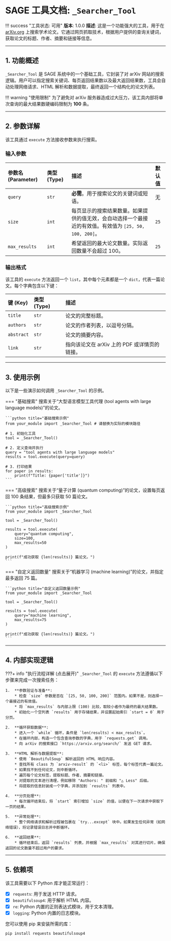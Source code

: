 # SAGE 工具文档: `_Searcher_Tool`

!!! success "工具状态: 可用" **版本**: 1.0.0 **描述**: 这是一个功能强大的工具，用于在 [arXiv.org](https://arxiv.org/)
上搜索学术论文。它通过网页抓取技术，根据用户提供的查询关键词，获取论文的标题、作者、摘要和链接等信息。

______________________________________________________________________

## 1. 功能概述

`_Searcher_Tool` 是 SAGE 系统中的一个基础工具，它封装了对 arXiv 网站的搜索逻辑。用户可以指定搜索关键词、每页返回结果数以及最大返回结果数，工具会自动处理网络请求、HTML
解析和数据提取，最终返回一个结构化的论文列表。

!!! warning "使用限制" 为了避免对 arXiv 服务器造成过大压力，该工具内部将单次查询的最大结果数硬编码限制为 **100** 条。

______________________________________________________________________

## 2. 参数详解

该工具通过 `execute` 方法接收参数来执行搜索。

### 输入参数

| 参数名 (Parameter) | 类型 (Type) | 描述                                                                                                    | 默认值 |
| :----------------- | :---------- | :------------------------------------------------------------------------------------------------------ | :----- |
| `query`            | `str`       | **必需**。用于搜索论文的关键词或短语。                                                                  | 无     |
| `size`             | `int`       | 每页显示的搜索结果数量。如果提供的值无效，会自动选择一个最接近的有效值。有效值为 `[25, 50, 100, 200]`。 | `25`   |
| `max_results`      | `int`       | 希望返回的最大论文数量。实际返回数量不会超过 100。                                                      | `25`   |

### 输出格式

该工具的 `execute` 方法返回一个 `list`，其中每个元素都是一个 `dict`，代表一篇论文。每个字典包含以下键：

| 键 (Key)   | 类型 (Type) | 描述                                         |
| :--------- | :---------- | :------------------------------------------- |
| `title`    | `str`       | 论文的完整标题。                             |
| `authors`  | `str`       | 论文的作者列表，以逗号分隔。                 |
| `abstract` | `str`       | 论文的摘要内容。                             |
| `link`     | `str`       | 指向该论文在 arXiv 上的 PDF 或详情页的链接。 |

______________________________________________________________________

## 3. 使用示例

以下是一些演示如何调用 `_Searcher_Tool` 的示例。

=== "基础搜索" 搜索关于“大型语言模型工具代理 (tool agents with large language models)”的论文。

````
```python title="基础搜索示例"
from your_module import _Searcher_Tool # 请替换为实际的模块路径

# 1. 初始化工具
tool = _Searcher_Tool()

# 2. 定义查询并执行
query = "tool agents with large language models"
results = tool.execute(query=query)

# 3. 打印结果
for paper in results:
    print(f"Title: {paper['title']}")
```
````

=== "高级搜索" 搜索关于“量子计算 (quantum computing)”的论文，设置每页返回 100 条结果，但最多只获取 50 篇论文。

````
```python title="高级搜索示例"
from your_module import _Searcher_Tool

tool = _Searcher_Tool()

results = tool.execute(
    query="quantum computing",
    size=100,
    max_results=50
)

print(f"成功获取 {len(results)} 篇论文。")
```
````

=== "自定义返回数量" 搜索关于“机器学习 (machine learning)”的论文，并指定最多返回 75 篇。

````
```python title="自定义返回数量示例"
from your_module import _Searcher_Tool

tool = _Searcher_Tool()

results = tool.execute(
    query="machine learning",
    max_results=75
)

print(f"成功获取 {len(results)} 篇论文。")
```
````

______________________________________________________________________

## 4. 内部实现逻辑

???+ info "执行流程详解 (点击展开)" `_Searcher_Tool` 的 `execute` 方法遵循以下步骤来完成一次搜索任务：

```
1.  **参数验证与准备**:
    * 检查 `size` 参数是否在 `[25, 50, 100, 200]` 范围内。如果不是，则选择一个最接近的有效值。
    * 将 `max_results` 与内部上限 (100) 比较，取较小者作为最终的最大结果数。
    * 初始化一个空列表 `results` 用于存储结果，并设置起始索引 `start = 0` 用于分页。

2.  **循环获取数据**:
    * 进入一个 `while` 循环，条件是 `len(results) < max_results`。
    * 在循环内部，构造一个包含查询参数的字典，用于 `requests.get` 调用。
    * 向 arXiv 的搜索接口 `https://arxiv.org/search/` 发送 GET 请求。

3.  **HTML 解析与数据提取**:
    * 使用 `BeautifulSoup` 解析返回的 HTML 响应内容。
    * 查找所有 class 为 `arxiv-result` 的 `<li>` 标签，每个标签代表一篇论文。
    * 如果找不到任何论文，则中断循环。
    * 遍历每个论文标签，提取标题、作者、摘要和链接。
    * 对提取的文本进行清理，例如移除 "Authors: " 前缀和 "△ Less" 后缀。
    * 将提取的信息封装成一个字典，并添加到 `results` 列表中。

4.  **分页处理**:
    * 每次循环结束后，将 `start` 索引增加 `size` 的值，以便在下一次请求中获取下一页的结果。

5.  **异常处理**:
    * 整个网络请求和解析过程被包裹在 `try...except` 块中。如果发生任何异常（如网络错误），将记录错误日志并中断循环。

6.  **返回结果**:
    * 循环结束后，返回 `results` 列表，并根据 `max_results` 对其进行切片，确保返回的论文数量不超过用户的要求。
```

______________________________________________________________________

## 5. 依赖项

该工具需要以下 Python 库才能正常运行：

- [x] `requests`: 用于发送 HTTP 请求。
- [x] `beautifulsoup4`: 用于解析 HTML 内容。
- [x] `re`: Python 内置的正则表达式模块，用于文本清理。
- [x] `logging`: Python 内置的日志模块。

您可以使用 pip 来安装所需的库：

```bash
pip install requests beautifulsoup4
```
